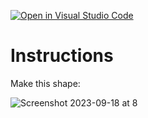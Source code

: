 [![Open in Visual Studio Code](https://classroom.github.com/assets/open-in-vscode-2e0aaae1b6195c2367325f4f02e2d04e9abb55f0b24a779b69b11b9e10269abc.svg)](https://classroom.github.com/online_ide?assignment_repo_id=15963662&assignment_repo_type=AssignmentRepo)
# Instructions  

Make this shape:

![Screenshot 2023-09-18 at 8](Screenshot%202023-09-18%20at%208.33.55%20AM.png)
